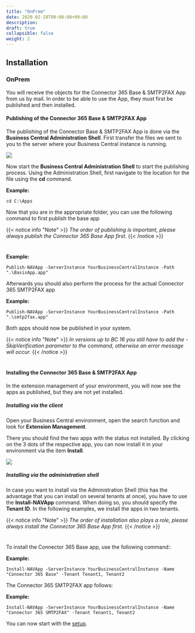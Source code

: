 ```yaml
---
title: "OnPrem"
date: 2020-02-28T00:00:00+09:00
description: 
draft: true
collapsible: false
weight: 2
---
```

## Installation 

### OnPrem
You will receive the objects for the Connector 365 Base & SMTP2FAX App from us by mail. In order to be able to use the App, they must first be published and then installed.

#### Publishing of the Connector 365 Base & SMTP2FAX App
The publishing of the Connector Base & SMTP2FAX App is done via the **Business Central Administration Shell**. First transfer the files we sent to you to the server where your Business Central instance is running.

![](images/apps/adminshell.PNG)

Now start the **Business Central Administration Shell** to start the publishing process. Using the Administration Shell, first navigate to the location for the file using the **cd** command.

**Example:**

```cd C:\Apps```

Now that you are in the appropriate folder, you can use the following command to first publish the base app

{{< notice info "Note" >}}
 _The order of publishing is important, please always publish the Connector 365 Base App first._
{{< /notice >}}
#

**Example:**

```Publish-NAVApp -ServerInstance YourBusinessCentralInstance -Path ".\BasisApp.app"```

Afterwards you should also perform the process for the actual Connector 365 SMTP2FAX app

**Example:**

```Publish-NAVApp -ServerInstance YourBusinessCentralInstance -Path ".\smtp2fax.app"```

Both apps should now be published in your system.

{{< notice info "Note" >}}
 _In versions up to BC 16 you still have to add the -SkipVerification parameter to the command, otherwise an error message will occur._
{{< /notice >}}
#

#### Installing the Connector 365 Base & SMTP2FAX App
In the extension management of your environment, you will now see the apps as published, but they are not yet installed.

##### Installing via the client
Open your Business Central environment, open the search function and look for **Extension Management**.

There you should find the two apps with the status not installed. By clicking on the 3 dots of the respective app, you can now install it in your environment via the item **Install**.

![](images/apps/appinstallen.PNG)

##### Installing via the administration shell
In case you want to install via the Administration Shell (this has the advantage that you can install on several tenants at once), you have to use the **Install-NAVApp** command. When doing so, you should specify the **Tenant ID**. In the following examples, we install the apps in two tenants.

{{< notice info "Note" >}}
 _The order of installation also plays a role, please always install the Connector 365 Base App first._
{{< /notice >}}
#

To install the Connector 365 Base app, use the following command::

**Example:**

```Install-NAVApp -ServerInstance YourBusinessCentralInstance -Name "Connector 365 Base" -Tenant Tenant1, Tenant2```

The Connector 365 SMTP2FAX app follows:

**Example:**

```Install-NAVApp -ServerInstance YourBusinessCentralInstance -Name "Connector 365 SMTP2FAX" -Tenant Tenant1, Tenant2```

You can now start with the [setup](en-us/apps/smtp2fax/first-steps/setup/).